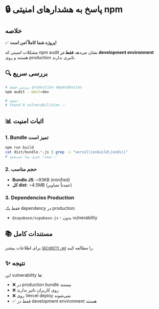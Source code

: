# 🔒 پاسخ به هشدارهای امنیتی npm

## خلاصه

✅ **پروژه شما کاملاً امن است!**

مشکلات امنیتی که npm audit نشان می‌دهد **فقط در development environment** هستند و روی production تاثیری ندارند.

## 🔍 بررسی سریع

```bash
# بررسی فقط production dependencies
npm audit --omit=dev

# نتیجه:
# found 0 vulnerabilities ✅
```

## 📊 اثبات امنیت

### 1. Bundle تمیز است
```bash
npm run build
cat dist/bundle.*.js | grep -i "vercel\|esbuild\|undici"
# نتیجه: چیزی پیدا نمی‌شود ✅
```

### 2. حجم مناسب
- **Bundle JS**: ~93KB (minified)
- **کل dist**: ~4.5MB (عمدتاً تصاویر)

### 3. Dependencies Production
فقط یک dependency در production:
- `@supabase/supabase-js` - بدون vulnerability

## 📚 مستندات کامل

برای اطلاعات بیشتر [`SECURITY.md`](./SECURITY.md) را مطالعه کنید.

## ✨ نتیجه

این vulnerability ها:
- ❌ در production bundle نیستند
- ❌ روی کاربران تاثیر ندارند  
- ❌ روی Vercel deploy نمی‌شوند
- ✅ فقط در development environment هستند
